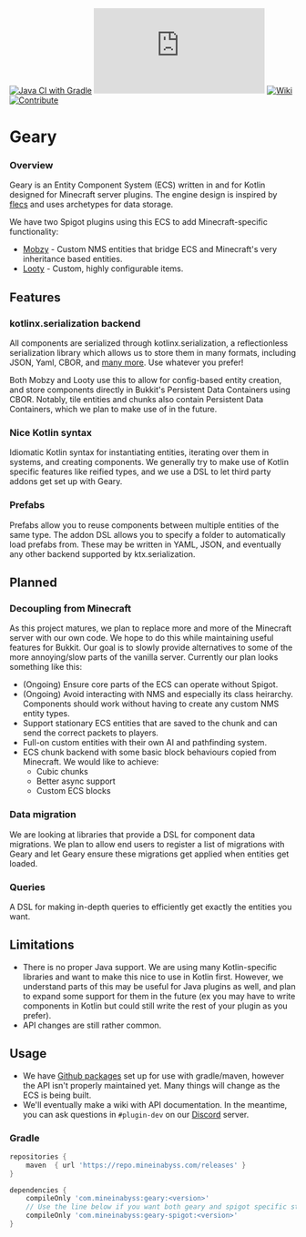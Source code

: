 [![Java CI with Gradle](https://github.com/MineInAbyss/Geary/actions/workflows/gradle-ci.yml/badge.svg)](https://github.com/MineInAbyss/Geary/actions/workflows/gradle-ci.yml)
[![Package](https://badgen.net/maven/v/metadata-url/repo.mineinabyss.com/releases/com/mineinabyss/geary-core/maven-metadata.xml)](https://repo.mineinabyss.com/releases/com/mineinabyss/geary-core)
[![Wiki](https://badgen.net/badge/color/Project%20Wiki/purple?icon=wiki&label)](https://wiki.mineinabyss.com/geary)
[![Contribute](https://shields.io/badge/Contribute-e57be5?logo=github%20sponsors&style=flat&logoColor=white)](https://wiki.mineinabyss.com/contribute)

# Geary

### Overview

Geary is an Entity Component System (ECS) written in and for Kotlin designed for Minecraft server plugins. The engine design is inspired by [flecs](https://github.com/SanderMertens/flecs) and uses archetypes for data storage.

We have two Spigot plugins using this ECS to add Minecraft-specific functionality:
- [Mobzy](https://github.com/MineInAbyss/Mobzy) - Custom NMS entities that bridge ECS and Minecraft's very inheritance based entities.
- [Looty](https://github.com/MineInAbyss/Looty) - Custom, highly configurable items.

## Features

### kotlinx.serialization backend

All components are serialized through kotlinx.serialization, a reflectionless serialization library which allows us to store them in many formats, including JSON, Yaml, CBOR, and [many more](https://github.com/Kotlin/kotlinx.serialization/blob/master/formats/README.md). Use whatever you prefer!

Both Mobzy and Looty use this to allow for config-based entity creation, and store components directly in Bukkit's Persistent Data Containers using CBOR. Notably, tile entities and chunks also contain Persistent Data Containers, which we plan to make use of in the future.

### Nice Kotlin syntax

Idiomatic Kotlin syntax for instantiating entities, iterating over them in systems, and creating components. We generally try to make use of Kotlin specific features like reified types, and we use a DSL to let third party addons get set up with Geary.

### Prefabs

Prefabs allow you to reuse components between multiple entities of the same type. The addon DSL allows you to specify a folder to automatically load prefabs from. These may be written in YAML, JSON, and eventually any other backend supported by ktx.serialization.

## Planned

### Decoupling from Minecraft

As this project matures, we plan to replace more and more of the Minecraft server with our own code. We hope to do this while maintaining useful features for Bukkit. Our goal is to slowly provide alternatives to some of the more annoying/slow parts of the vanilla server. Currently our plan looks something like this:
- (Ongoing) Ensure core parts of the ECS can operate without Spigot.
- (Ongoing) Avoid interacting with NMS and especially its class heirarchy. Components should work without having to create any custom NMS entity types.
- Support stationary ECS entities that are saved to the chunk and can send the correct packets to players.
- Full-on custom entities with their own AI and pathfinding system.
- ECS chunk backend with some basic block behaviours copied from Minecraft. We would like to achieve:
   - Cubic chunks
   - Better async support
   - Custom ECS blocks

### Data migration

We are looking at libraries that provide a DSL for component data migrations. We plan to allow end users to register a list of migrations with Geary and let Geary ensure these migrations get applied when entities get loaded.

### Queries

A DSL for making in-depth queries to efficiently get exactly the entities you want.

## Limitations
- There is no proper Java support. We are using many Kotlin-specific libraries and want to make this nice to use in Kotlin first. However, we understand parts of this may be useful for Java plugins as well, and plan to expand some support for them in the future (ex you may have to write components in Kotlin but could still write the rest of your plugin as you prefer).
- API changes are still rather common.

## Usage

- We have [Github packages](https://github.com/MineInAbyss/Geary/packages) set up for use with gradle/maven, however the API isn't properly maintained yet. Many things will change as the ECS is being built.
- We'll eventually make a wiki with API documentation. In the meantime, you can ask questions in `#plugin-dev` on our [Discord](https://discord.gg/QXPCk2y) server.

### Gradle
```groovy
repositories {
    maven  { url 'https://repo.mineinabyss.com/releases' }
}

dependencies {
    compileOnly 'com.mineinabyss:geary:<version>'
    // Use the line below if you want both geary and spigot specific stuff
    compileOnly 'com.mineinabyss:geary-spigot:<version>'
}
```
